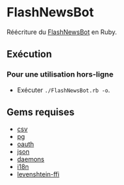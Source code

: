 # FlashNewsBot

Réécriture du [FlashNewsBot](https://twitter.com/FlashNewsBot "Twitter") en
Ruby.

## Exécution

### Pour une utilisation hors-ligne

- Exécuter `./FlashNewsBot.rb -o`.

## Gems requises

- [csv](https://github.com/ruby/csv)
- [pg](https://github.com/ged/ruby-pg)
- [oauth](https://rubygems.org/gems/oauth)
- [json](https://flori.github.io/json/)
- [daemons](https://github.com/thuehlinger/daemons)
- [i18n](https://github.com/ruby-i18n/i18n)
- [levenshtein-ffi](https://github.com/dbalatero/levenshtein-ffi)
